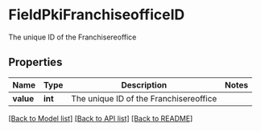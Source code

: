 # FieldPkiFranchiseofficeID

The unique ID of the Franchisereoffice

## Properties
Name | Type | Description | Notes
------------ | ------------- | ------------- | -------------
**value** | **int** | The unique ID of the Franchisereoffice | 

[[Back to Model list]](../README.md#documentation-for-models) [[Back to API list]](../README.md#documentation-for-api-endpoints) [[Back to README]](../README.md)


